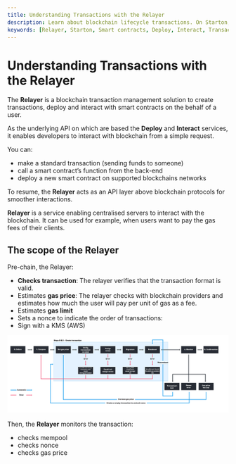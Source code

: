 ```yaml
---
title: Understanding Transactions with the Relayer
description: Learn about blockchain lifecycle transactions. On Starton, the Relayer is a blockchain transaction management solution to create transactions, deploy and interact with smart contracts on the behalf of a user.
keywords: [Relayer, Starton, Smart contracts, Deploy, Interact, Transaction]
---
```


# Understanding Transactions with the Relayer

The **Relayer** is a blockchain transaction management solution to create transactions, deploy and interact with smart contracts on the behalf of a user.

As the underlying API on which are based the **Deploy** and **Interact** services, it enables developers to interact with blockchain from a simple request.

You can:

-   make a standard transaction (sending funds to someone)
-   call a smart contract’s function from the back-end
-   deploy a new smart contract on supported blockchains networks

To resume, the **Relayer** acts as an API layer above blockchain protocols for smoother interactions.

**Relayer** is a service enabling centralised servers to interact with the blockchain. It can be used for example, when users want to pay the gas fees of their clients.

## The scope of the Relayer

Pre-chain, the Relayer:

-   **Checks transaction**: The relayer verifies that the transaction format is valid.
-   Estimates **gas price**: The relayer checks with blockchain providers and estimates how much the user will pay per unit of gas as a fee.
-   Estimates **gas limit**
-   Sets a nonce to indicate the order of transactions:
-   Sign with a KMS (AWS)

![Relayer prechain](src/schemaLight.jpg)

Then, the **Relayer** monitors the transaction:

-   checks mempool
-   checks nonce
-   checks gas price
